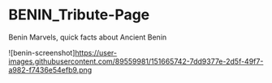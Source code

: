 # BENIN_Tribute-Page
Benin Marvels, quick facts about Ancient Benin

![benin-screenshot]https://user-images.githubusercontent.com/89559981/151665742-7dd9377e-2d5f-49f7-a982-f7436e54efb9.png
